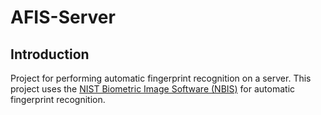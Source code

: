 # AFIS-Server

## Introduction
Project for performing automatic fingerprint recognition on a server. This project uses the [NIST Biometric Image Software (NBIS)](https://www.nist.gov/services-resources/software/nist-biometric-image-software-nbis) for automatic fingerprint recognition.
